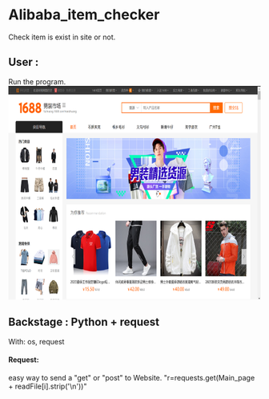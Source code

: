 # Alibaba_item_checker
Check item is exist in site or not.

## User : 
Run the program.  
<img src="https://github.com/m1596284/Alibaba_item_checker/blob/master/Alibaba_auto_checker.png" width="647" height="426">

## Backstage : Python + request
With: os, request

#### Request:
easy way to send a "get" or "post" to Website. "r=requests.get(Main_page + readFile[i].strip('\n'))"
